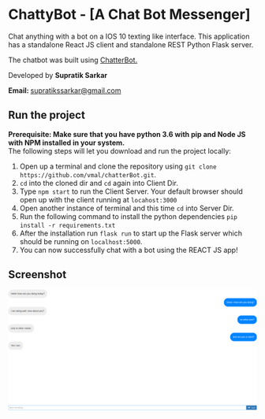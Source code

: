 <h1>ChattyBot - [A Chat Bot Messenger]</h1>
Chat anything with a bot on a IOS 10 texting like interface. This application has a standalone React JS client and standalone REST Python Flask server. 
<br>

The chatbot was built using <a href='https://github.com/gunthercox/ChatterBot'> ChatterBot. </a><br>

Developed by <strong> Supratik Sarkar </strong>

<strong>Email: </strong> supratikssarkar@gmail.com <br/>

<h2>Run the project</h2>
<strong>Prerequisite: Make sure that you have python 3.6 with pip and Node JS with NPM installed in your system.
 </strong>
<br>
The following steps will let you download and run the project locally: 

1. Open up a terminal and clone the repository using  `git clone https://github.com/vmal/chatterBot.git`.
2. `cd` into the cloned dir and `cd` again into Client Dir.
3. Type `npm start` to run the Client Server. Your default browser should open up with the client running at `locahost:3000`
4. Open another instance of terminal and this time `cd` into Server Dir.
5. Run the following command to install the python dependencies `pip install -r requirements.txt`
6. After the installation run `flask run` to start up the Flask server which should be running on `localhost:5000`.
7. You can now successfully chat with a bot using the REACT JS app!

 <h2>Screenshot</h2>
<img src="screenshot.png"/>

